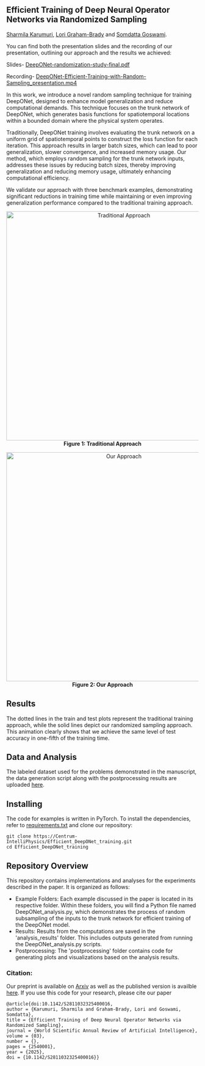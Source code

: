 ## **Efficient Training of Deep Neural Operator Networks via Randomized Sampling**
[Sharmila Karumuri](https://scholar.google.com/citations?user=uY1G-S0AAAAJ&hl=en), [Lori Graham-Brady](https://scholar.google.com/citations?user=xhj8q8cAAAAJ&hl=en) and [Somdatta Goswami](https://scholar.google.com/citations?user=GaKrpSkAAAAJ&hl=en).

You can find both the presentation slides and the recording of our presentation, outlining our approach and the results we achieved:

Slides- [DeepONet-randomization-study-final.pdf](https://github.com/user-attachments/files/17534763/DeepONet-randomization-study-final.pdf)

Recording- [DeepONet-Efficient-Training-with-Random-Sampling_presentation.mp4](https://github.com/user-attachments/assets/90aea455-5b07-446e-b5f0-0d7cf8139f90)

In this work, we introduce a novel random sampling technique for training DeepONet, designed to enhance model generalization and reduce computational demands. This technique focuses on the trunk network of DeepONet, which generates basis functions for spatiotemporal locations within a bounded domain where the physical system operates.

Traditionally, DeepONet training involves evaluating the trunk network on a uniform grid of spatiotemporal points to construct the loss function for each iteration. This approach results in larger batch sizes, which can lead to poor generalization, slower convergence, and increased memory usage. Our method, which employs random sampling for the trunk network inputs, addresses these issues by reducing batch sizes, thereby improving generalization and reducing memory usage, ultimately enhancing computational efficiency.

We validate our approach with three benchmark examples, demonstrating significant reductions in training time while maintaining or even improving generalization performance compared to the traditional training approach.

<p align="center">
  <img src="https://github.com/user-attachments/assets/e008fb78-ca0b-419a-b44d-5ce5daaf460e" alt="Traditional Approach" width="600"/>
  <br/>
  <strong>Figure 1: Traditional Approach</strong>
</p>
<p align="center">
  <img src="https://github.com/user-attachments/assets/7d6fa128-cedb-4949-943d-f1d4be83c275" alt="Our Approach" width="600"/>
  <br/>
  <strong>Figure 2: Our Approach</strong>
</p>

## Results
The dotted lines in the train and test plots represent the traditional training approach, while the solid lines depict our randomized sampling approach. This animation clearly shows that we achieve the same level of test accuracy in one-fifth of the training time.

## Data and Analysis
The labeled dataset used for the problems demonstrated in the manuscript, the data generation script along with the postprocessing results are uploaded [here](https://livejohnshopkins-my.sharepoint.com/:f:/g/personal/sgoswam4_jh_edu/EggFTAkvzdhMirX6A3ZglUABetWx7U0l-hfyAuxPuvDWFw?e=PObtYk).

## Installing
The code for examples is written in PyTorch. To install the dependencies, refer to [requirements.txt](https://github.com/Centrum-IntelliPhysics/Efficient_DeepONet_training/tree/main/requirements.txt) and clone our repository:

```
git clone https://Centrum-IntelliPhysics/Efficient_DeepONet_training.git
cd Efficient_DeepONet_training
```

## Repository Overview
This repository contains implementations and analyses for the experiments described in the paper. It is organized as follows:
* Example Folders: Each example discussed in the paper is located in its respective folder. Within these folders, you will find a Python file named DeepONet_analysis.py, which demonstrates the process of random subsampling of the inputs to the trunk network for efficient training of the DeepONet model.
* Results: Results from the computations are saved in the 'analysis_results' folder. This includes outputs generated from running the DeepONet_analysis.py scripts.
* Postprocessing: The 'postprocessing' folder contains code for generating plots and visualizations based on the analysis results.
  
### Citation:
Our preprint is available on [Arxiv](http://arxiv.org/abs/2409.13280) as well as the published version is availble [here](https://www.worldscientific.com/doi/10.1142/S2811032325400016).
If you use this code for your research, please cite our paper 
```
@article{doi:10.1142/S2811032325400016,
author = {Karumuri, Sharmila and Graham-Brady, Lori and Goswami, Somdatta},
title = {Efficient Training of Deep Neural Operator Networks via Randomized Sampling},
journal = {World Scientific Annual Review of Artificial Intelligence},
volume = {03},
number = {},
pages = {2540001},
year = {2025},
doi = {10.1142/S2811032325400016}}
```
